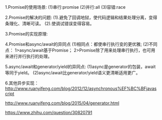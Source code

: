 1.Promise的使用场景:
(1)串行:promise
(2)并行:all
(3)容错:race

2.Promise的解决的问题:
(1).避免了回调地狱，使代码逻辑和结果处理分离，变得条理化、清晰可读。
(2).使调试错误变得容易。

3.Promise的实现原理:
  
4.Promise和async/await的异同点
  (1)相同点：都使串行执行变的更优雅;
  (2)不同点：
    1>async/await基于Promise；
    2>Promise除了用来处理串行执行，也可用来进行并行执行的处理。
    
5.async/await和generator/yield的异同点:
  (1)async是generator的包装，await等同于yield。
  (2)async/await比generator/yield语义更清晰适用更广。
  
6.其他异步实现：
http://www.ruanyifeng.com/blog/2012/12/asynchronous%EF%BC%BFjavascript

http://www.ruanyifeng.com/blog/2015/04/generator.html

https://www.zhihu.com/question/30820791
